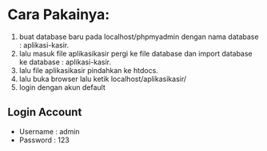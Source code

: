 # Cara Pakainya:
1. buat database baru pada localhost/phpmyadmin dengan nama database : aplikasi-kasir.
2. lalu masuk file aplikasikasir pergi ke file database dan import database ke database : aplikasi-kasir.
3. lalu file aplikasikasir pindahkan ke htdocs.
4. lalu buka browser lalu ketik localhost/aplikasikasir/
5. login dengan akun default

## Login Account
- Username : admin
- Password : 123
